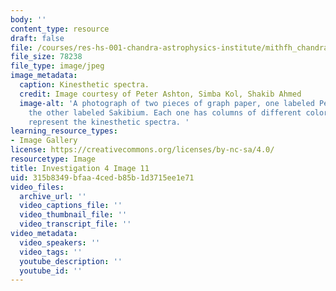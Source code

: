 ```yaml
---
body: ''
content_type: resource
draft: false
file: /courses/res-hs-001-chandra-astrophysics-institute/mithfh_chandra_inv4_ki_sp.jpg
file_size: 78238
file_type: image/jpeg
image_metadata:
  caption: Kinesthetic spectra.
  credit: Image courtesy of Peter Ashton, Simba Kol, Shakib Ahmed
  image-alt: 'A photograph of two pieces of graph paper, one labeled Peterium and
    the other labeled Sakibium. Each one has columns of different colored dots to
    represent the kinesthetic spectra. '
learning_resource_types:
- Image Gallery
license: https://creativecommons.org/licenses/by-nc-sa/4.0/
resourcetype: Image
title: Investigation 4 Image 11
uid: 315b8349-bfaa-4ced-b85b-1d3715ee1e71
video_files:
  archive_url: ''
  video_captions_file: ''
  video_thumbnail_file: ''
  video_transcript_file: ''
video_metadata:
  video_speakers: ''
  video_tags: ''
  youtube_description: ''
  youtube_id: ''
---
```

